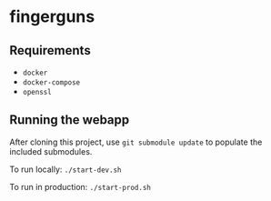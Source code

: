 # fingerguns

## Requirements

- `docker`
- `docker-compose`
- `openssl`

## Running the webapp

After cloning this project, use `git submodule update` to populate the included submodules.

To run locally: `./start-dev.sh`

To run in production: `./start-prod.sh`
